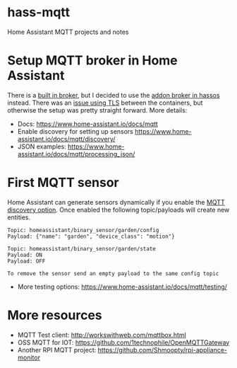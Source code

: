 # hass-mqtt

Home Assistant MQTT projects and notes

# Setup MQTT broker in Home Assistant

There is a [built in broker](https://www.home-assistant.io/docs/mqtt/broker/), but I decided to use the [addon broker in hassos](https://github.com/hassio-addons/addon-mqtt/blob/v0.2.2/README.md) instead. There was an [issue using TLS](https://github.com/hassio-addons/addon-mqtt/issues/15) between the containers, but otherwise the setup was pretty straight forward. More details:

- Docs: 
https://www.home-assistant.io/docs/mqtt
- Enable discovery for setting up sensors https://www.home-assistant.io/docs/mqtt/discovery/
- JSON examples: https://www.home-assistant.io/docs/mqtt/processing_json/

# First MQTT sensor

Home Assistant can generate sensors dynamically if you enable the [MQTT discovery option](https://www.home-assistant.io/docs/mqtt/discovery/). Once enabled the following topic/payloads will create new entities.

```
Topic: homeassistant/binary_sensor/garden/config
Payload: {"name": "garden", "device_class": "motion"}

Topic: homeassistant/binary_sensor/garden/state
Payload: ON
Payload: OFF

To remove the sensor send an empty payload to the same config topic
```

- More testing options: https://www.home-assistant.io/docs/mqtt/testing/

# More resources

- MQTT Test client: http://workswithweb.com/mqttbox.html
- OSS MQTT for IOT: https://github.com/1technophile/OpenMQTTGateway
- Another RPI MQTT project: https://github.com/Shmoopty/rpi-appliance-monitor
